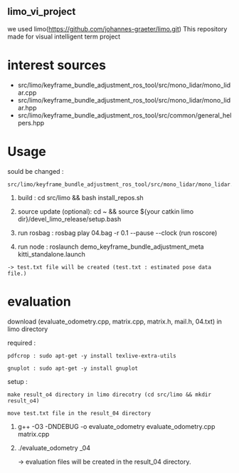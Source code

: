 ## limo_vi_project
we used limo(https://github.com/johannes-graeter/limo.git)
This repository made for visual intelligent term project


# interest sources
 - src/limo/keyframe_bundle_adjustment_ros_tool/src/mono_lidar/mono_lidar.cpp
 - src/limo/keyframe_bundle_adjustment_ros_tool/src/mono_lidar/mono_lidar.hpp
 - src/limo/keyframe_bundle_adjustment_ros_tool/src/common/general_helpers.hpp
 
# Usage
  sould be changed : 
  
    src/limo/keyframe_bundle_adjustment_ros_tool/src/mono_lidar/mono_lidar.cpp     
         
  1. build : cd src/limo && bash install_repos.sh
  
  2. source update (optional): cd ~ && source ${your catkin limo dir}/devel_limo_release/setup.bash
  
  3. run rosbag : rosbag play 04.bag -r 0.1 --pause --clock (run roscore)
  
  4. run node : roslaunch demo_keyframe_bundle_adjustment_meta kitti_standalone.launch
  
    -> test.txt file will be created (test.txt : estimated pose data file.)
    
# evaluation
  download (evaluate_odometry.cpp, matrix.cpp, matrix.h, mail.h, 04.txt) in limo directory
  
  required : 
  
    pdfcrop : sudo apt-get -y install texlive-extra-utils
    
    gnuplot : sudo apt-get -y install gnuplot
             
  setup : 
  
    make result_o4 directory in limo direcotry (cd src/limo && mkdir result_o4)
    
    move test.txt file in the result_04 directory
   
  1. g++ -O3 -DNDEBUG -o evaluate_odometry evaluate_odometry.cpp matrix.cpp
  
  2. ./evaluate_odometry _04
  
     -> evaluation files will be created in the result_04 directory.

